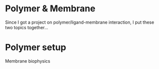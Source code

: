 # Polymer & Membrane

Since I got a project on polymer/ligand-membrane interaction, I put these two topics together...



# Polymer setup



Membrane biophysics














